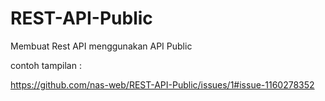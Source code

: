 # REST-API-Public
Membuat Rest API menggunakan API Public

contoh tampilan :

https://github.com/nas-web/REST-API-Public/issues/1#issue-1160278352
